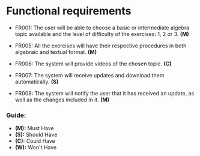 # Functional requirements

* FR001: The user will be able to choose a basic or intermediate algebra topic available and the level of difficulty of the exercises: 1, 2 or 3. **(M)**

* FR005: All the exercises will have their respective procedures in both algebraic and textual format. **(M)**

* FR006: The system will provide videos of the chosen topic. **(C)**

* FR007: The system will receive updates and download them automatically. **(S)**

* FR008: The system will notify the user that it has received an update, as well as the changes included in it. **(M)**

### Guide:
+ **(M):** Must Have
+ **(S):** Should Have
+ **(C):** Could Have
+ **(W):** Won't Have
